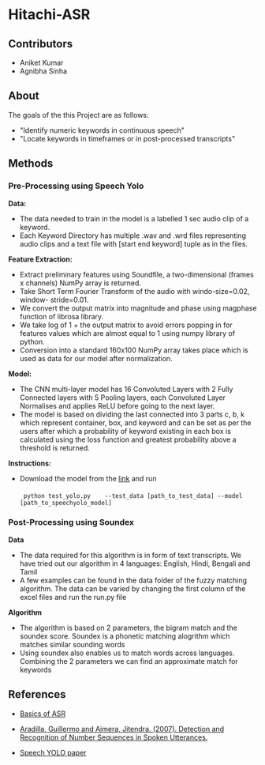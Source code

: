 # Hitachi-ASR

## Contributors
- Aniket Kumar
- Agnibha Sinha

## About
The goals of the this Project are as follows:
- "Identify numeric keywords in continuous speech"
- "Locate keywords in timeframes or in post-processed transcripts"

## Methods

### Pre-Processing using Speech Yolo

**Data:**
- The data needed to train in the model is a labelled 1 sec audio clip of a keyword.
- Each Keyword Directory has multiple .wav and .wrd files representing audio clips and
a text file with [start end keyword] tuple as in the files.

**Feature Extraction:**
- Extract preliminary features using Soundfile, a two-dimensional (frames x channels)
NumPy array is returned.
- Take Short Term Fourier Transform of the audio with windo-size=0.02, window-
stride=0.01.
- We convert the output matrix into magnitude and phase using magphase function
of librosa library.
- We take log of 1 + the output matrix to avoid errors popping in for features values
which are almost equal to 1 using numpy library of python.
- Conversion into a standard 160x100 NumPy array takes place which is used as data for our 
model after normalization.

**Model:**
- The CNN multi-layer model has 16 Convoluted Layers with 2 Fully Connected layers with 5 Pooling layers, 
each Convoluted Layer Normalises and applies ReLU before going to the next layer.
- The model is based on dividing the last connected into 3 parts c, b, k which represent container, box, 
and keyword and can be set as per the users after which a probability of keyword existing in each box is 
calculated using the loss function and greatest probability above a threshold is returned.

**Instructions:**
- Download the model from the [link](https://drive.google.com/file/d/1mkOn61zMzHi9S4XNhfDxnNSuV57OnoyN/view) and run<br /><br />
` python test_yolo.py    --test_data [path_to_test_data]
                         --model [path_to_speechyolo_model]`

### Post-Processing using Soundex

**Data**<br />
- The data required for this algorithm is in form of text transcripts. We have tried out our algorithm 
in 4 languages: English, Hindi, Bengali and Tamil
- A few examples can be found in the data folder of the fuzzy matching algorithm. The data can be varied by
changing the first column of the excel files and run the run.py file


**Algorithm**<br />
- The algorithm is based on 2 parameters, the bigram match and the soundex score.
Soundex is a phonetic matching alogrithm which matches similar sounding words
- Using soundex also enables us to match words across languages. Combining the 2 parameters we can find an approximate match for keywords

## References
- [Basics of ASR](http://www.cs.columbia.edu/~julia/courses/CS6998-2019/%5B09%5D%20Automatic%20Speech%20Recognition.pdf)

- [Aradilla, Guillermo and Ajmera, Jitendra. (2007). Detection and
Recognition of Number Sequences in Spoken Utterances.](https://citeseerx.ist.psu.edu/viewdoc/download?doi=10.1.1.367.7514&rep=rep1&type=pdf)

- [Speech YOLO paper](https://arxiv.org/pdf/1904.07704.pdf)



